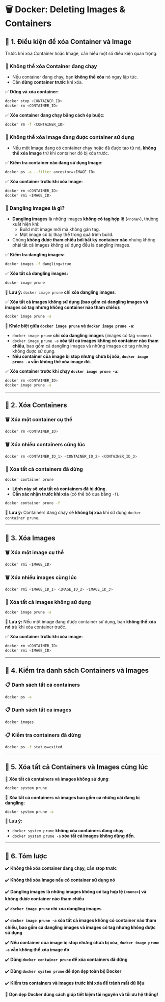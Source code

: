 # 🗑️ Docker: Deleting Images & Containers

## 🔹 1. Điều kiện để xóa Container và Image

Trước khi xóa Container hoặc Image, cần hiểu một số điều kiện quan trọng:

### 🛑 Không thể xóa Container đang chạy

- Nếu container đang chạy, bạn **không thể xóa** nó ngay lập tức.
- Cần **dừng container trước** khi xóa.

✅ **Dừng và xóa container:**

```sh
docker stop <CONTAINER_ID>
docker rm <CONTAINER_ID>
```

✅ **Xóa container đang chạy bằng cách ép buộc:**

```sh
docker rm -f <CONTAINER_ID>
```

### 🛑 Không thể xóa Image đang được container sử dụng

- Nếu một Image đang có container chạy hoặc đã được tạo từ nó, **không thể xóa Image** trừ khi container đó bị xóa trước.

✅ **Kiểm tra container nào đang sử dụng Image:**

```sh
docker ps -a --filter ancestor=<IMAGE_ID>
```

✅ **Xóa container trước khi xóa Image:**

```sh
docker rm <CONTAINER_ID>
docker rmi <IMAGE_ID>
```

### 🛑 Dangling Images là gì?

- **Dangling images** là những images **không có tag hợp lệ** (`<none>`), thường xuất hiện khi:
  - Build một image mới mà không gán tag.
  - Một image cũ bị thay thế trong quá trình build.
- Chúng **không được tham chiếu bởi bất kỳ container nào** nhưng không phải tất cả images không sử dụng đều là dangling images.

✅ **Kiểm tra dangling images:**

```sh
docker images -f dangling=true
```

✅ **Xóa tất cả dangling images:**

```sh
docker image prune
```

📌 **Lưu ý:** `docker image prune` **chỉ xóa dangling images**.

✅ **Xóa tất cả images không sử dụng (bao gồm cả dangling images và images có tag nhưng không container nào tham chiếu):**

```sh
docker image prune -a
```

📌 **Khác biệt giữa `docker image prune` và `docker image prune -a`:**
- `docker image prune` **chỉ xóa dangling images** (images có tag `<none>`).
- `docker image prune -a` **xóa tất cả images không có container nào tham chiếu**, bao gồm cả dangling images và những images có tag nhưng không được sử dụng.
- **Nếu container của image bị stop nhưng chưa bị xóa, `docker image prune -a` vẫn không thể xóa image đó.**

✅ **Xóa container trước khi chạy `docker image prune -a`:**
```sh
docker rm <CONTAINER_ID>
docker image prune -a
```

---

## 🔹 2. Xóa Containers

### 🗑️ Xóa một container cụ thể

```sh
docker rm <CONTAINER_ID>
```

### 🗑️ Xóa nhiều containers cùng lúc

```sh
docker rm <CONTAINER_ID_1> <CONTAINER_ID_2> <CONTAINER_ID_3>
```

### 🚀 Xóa tất cả containers đã dừng

```sh
docker container prune
```

- **Lệnh này sẽ xóa tất cả containers đã bị dừng**.
- **Cần xác nhận trước khi xóa** (có thể bỏ qua bằng `-f`).

```sh
docker container prune -f
```

📌 **Lưu ý:** Containers đang chạy sẽ **không bị xóa** khi sử dụng `docker container prune`.

---

## 🔹 3. Xóa Images

### 🗑️ Xóa một image cụ thể

```sh
docker rmi <IMAGE_ID>
```

### 🗑️ Xóa nhiều images cùng lúc

```sh
docker rmi <IMAGE_ID_1> <IMAGE_ID_2> <IMAGE_ID_3>
```

### 🚀 Xóa tất cả images không sử dụng

```sh
docker image prune -a
```

📌 **Lưu ý:** Nếu một image đang được container sử dụng, bạn **không thể xóa nó** trừ khi xóa container trước.

✅ **Xóa container trước khi xóa image:**

```sh
docker rm <CONTAINER_ID>
docker rmi <IMAGE_ID>
```

---

## 🔹 4. Kiểm tra danh sách Containers và Images

### 📋 Danh sách tất cả containers

```sh
docker ps -a
```

### 📋 Danh sách tất cả images

```sh
docker images
```

### 📋 Kiểm tra containers đã dừng

```sh
docker ps -f status=exited
```

---

## 🔹 5. Xóa tất cả Containers và Images cùng lúc

🚀 **Xóa tất cả containers và images không sử dụng**:

```sh
docker system prune
```

🚀 **Xóa tất cả containers và images bao gồm cả những cái đang bị dangling**:

```sh
docker system prune -a
```

📌 **Lưu ý:**

- `docker system prune` **không xóa containers đang chạy**.
- `docker system prune -a` **xóa tất cả images không dùng đến**.

---

## 🔹 6. Tóm lược

✔️ **Không thể xóa container đang chạy, cần stop trước**

✔️ **Không thể xóa Image nếu có container sử dụng nó**

✔️ **Dangling images là những images không có tag hợp lệ (`<none>`) và không được container nào tham chiếu**

✔️ **`docker image prune` chỉ xóa dangling images**

✔️ **`docker image prune -a` xóa tất cả images không có container nào tham chiếu, bao gồm cả dangling images và images có tag nhưng không được sử dụng**

✔️ **Nếu container của image bị stop nhưng chưa bị xóa, `docker image prune -a` vẫn không thể xóa image đó**

✔️ **Dùng `docker container prune` để xóa containers đã dừng**

✔️ **Dùng `docker system prune` để dọn dẹp toàn bộ Docker**

✔️ **Kiểm tra containers và images trước khi xóa để tránh mất dữ liệu**

🚀 **Dọn dẹp Docker đúng cách giúp tiết kiệm tài nguyên và tối ưu hệ thống!**